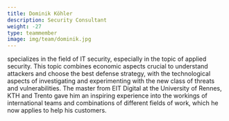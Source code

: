 ```yaml
---
title: Dominik Köhler
description: Security Consultant
weight: -27
type: teammember
image: img/team/dominik.jpg
---
```


specializes in the field of IT security, especially in the topic of applied security. This topic combines economic aspects crucial to understand attackers and choose the best defense strategy, with the technological aspects of investigating and experimenting with the new class of threats and vulnerabilities. The master from EIT Digital at the University of Rennes, KTH and Trento gave him an inspiring experience into the workings of international teams and combinations of different fields of work, which he now applies to help his customers.